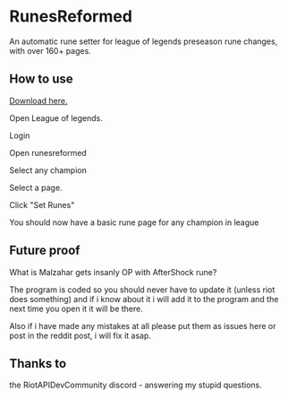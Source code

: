 # RunesReformed

An automatic rune setter for league of legends preseason rune changes, with over 160+ pages.

## How to use
[Download here.](https://github.com/Fumi24/RunesReformed/releases/download/1/RunesReformed.rar)


Open League of legends.

Login

Open runesreformed

Select any champion

Select a page.

Click "Set Runes"


You should now have a basic rune page for any champion in league


## Future proof

What is Malzahar gets insanly OP with AfterShock rune?

The program is coded so you should never have to update it (unless riot does something) and if i know about it i will add it to the program and the next time you open it it will be there.

Also if i have made any mistakes at all please put them as issues here or post in the reddit post, i will fix it asap.


## Thanks to

the RiotAPIDevCommunity discord - answering my stupid questions.
